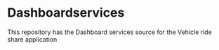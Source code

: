 # Dashboardservices
This repository has the Dashboard services source for the Vehicle ride share application
